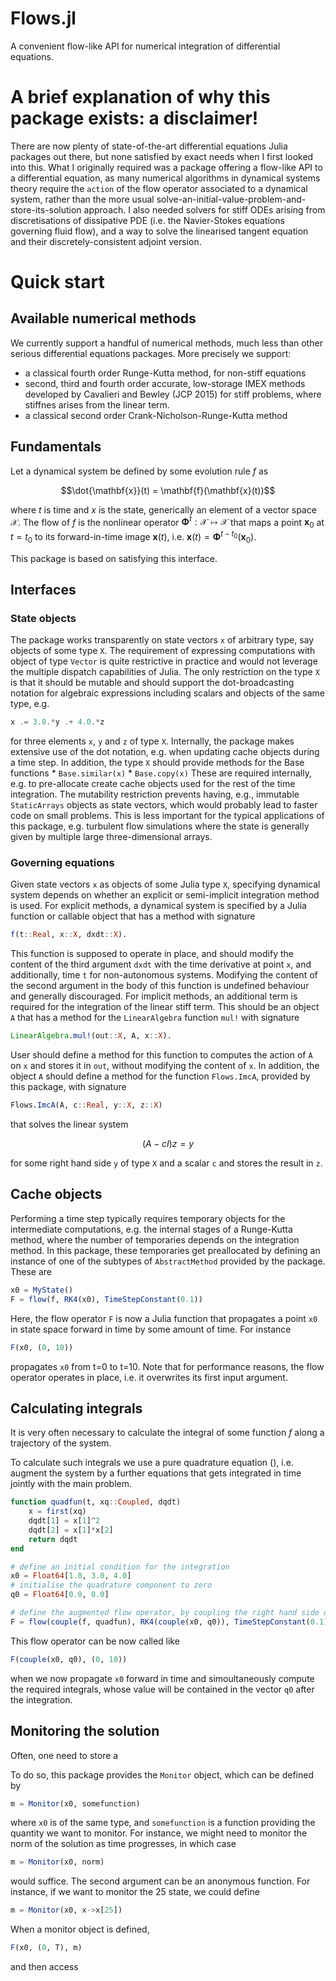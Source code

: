 # Flows.jl
A convenient flow-like API for numerical integration of differential equations.

# A brief explanation of why this package exists: a disclaimer!
There are now plenty of state-of-the-art differential equations Julia packages out there, but none satisfied by exact needs when I first looked into this. What I originally required was a package offering a flow-like API to a differential equation, as many numerical algorithms in dynamical systems theory require the `action` of the flow operator associated to a dynamical system, rather than the more usual solve-an-initial-value-problem-and-store-its-solution approach. I also needed solvers for stiff ODEs arising from discretisations of dissipative PDE (i.e. the Navier-Stokes equations governing fluid flow), and a way to solve the linearised tangent equation and their discretely-consistent adjoint version. 

# Quick start 
## Available numerical methods
We currently support a handful of numerical methods, much less than other serious differential equations packages. More precisely we support:

- a classical fourth order Runge-Kutta method, for non-stiff equations
- second, third and fourth order accurate, low-storage IMEX methods developed by Cavalieri and Bewley (JCP 2015) for stiff problems, where stiffnes arises from the linear term.
- a classical second order Crank-Nicholson-Runge-Kutta method

## Fundamentals
Let a dynamical system be defined by some evolution rule $f$ as
```math
\dot{\mathbf{x}}(t) = \mathbf{f}(\mathbf{x}(t))
```
where $t$ is time and $x$ is the state, generically an element of a vector space $\mathcal{X}$. The flow of $f$ is the nonlinear operator $\mathbf{\Phi}^t : \mathcal{X} \mapsto \mathcal{X}$ that maps a point $\mathbf{x}_0$ at $t=t_0$ to its forward-in-time image $\mathbf{x}(t)$, i.e. $\mathbf{x}(t) = \mathbf{\Phi}^{t-t_0}(\mathbf{x}_0)$. 

This package is based on satisfying this interface. 

## Interfaces
### State objects
The package works transparently on state vectors `x` of arbitrary type, say objects of some type `X`. The requirement of expressing computations with object of type `Vector` is quite restrictive in practice and would not leverage the multiple dispatch capabilities of Julia. The only restriction on the type `X` is that it should be mutable and should support the dot-broadcasting notation for algebraic expressions including scalars and objects of the same type, e.g.
```julia
x .= 3.0.*y .+ 4.0.*z
```
for three elements `x`, `y` and `z` of type `X`. Internally, the package makes extensive use of the dot notation, e.g. when updating cache objects during a time step. In addition, the type `X` should provide methods for the Base functions
    * `Base.similar(x)`
    * `Base.copy(x)`
These are required internally, e.g. to pre-allocate create cache objects used for the rest of the time integration. The mutability restriction prevents having, e.g., immutable `StaticArrays` objects as state vectors, which would probably lead to faster code on small problems. This is less important for the typical applications of this package, e.g. turbulent flow simulations where the state is generally given by multiple large three-dimensional arrays.

### Governing equations
Given state vectors `x` as objects of some Julia type `X`, specifying dynamical system depends on whether an explicit or semi-implicit integration method is used. For explicit methods, a dynamical system is specified by a Julia function or callable object that has a method with signature
```julia
f(t::Real, x::X, dxdt::X).
```
This function is supposed to operate in place, and should modify the content of the third argument `dxdt` with the time derivative at point `x`, and additionally, time `t` for non-autonomous systems. Modifying the content of the second argument in the body of this function is undefined behaviour and generally discouraged. For implicit methods, an additional term is required for the integration of the linear stiff term. This should be an object `A` that has a method for the `LinearAlgebra` function `mul!` with signature
```julia
LinearAlgebra.mul!(out::X, A, x::X).
```
User should define a method for this function to computes the action of `A` on `x` and stores it in `out`, without modifying the content of `x`. In addition, the object `A` should define a method for the function `Flows.ImcA`, provided by this package, with signature
```julia
Flows.ImcA(A, c::Real, y::X, z::X)
```
that solves the linear system 
```math
    (A - c I)z = y
```
for some right hand side `y` of type `X` and a scalar `c` and stores the result in `z`.

## Cache objects
Performing a time step typically requires temporary objects for the intermediate computations, e.g. the internal stages of a Runge-Kutta method, where the number of temporaries depends on the integration method. In this package, these temporaries get preallocated by defining an instance of one of the subtypes of `AbstractMethod` provided by the package. These are


```julia
x0 = MyState()
F = flow(f, RK4(x0), TimeStepConstant(0.1))
```

Here, the flow operator `F` is now a Julia function that propagates a point `x0` in state space forward in time by some amount of time. For instance
```julia
F(x0, (0, 10))
```
propagates `x0` from t=0 to t=10. Note that for performance reasons, the flow operator operates in place, i.e. it overwrites its first input argument.

## Calculating integrals
It is very often necessary to calculate the integral of some function $f$ along a trajectory of the system.

To calculate such integrals we use a pure quadrature equation (), i.e. augment the system by a further equations that gets integrated in time jointly with the main problem. 

```julia
function quadfun(t, xq::Coupled, dqdt)
    x = first(xq)
    dqdt[1] = x[1]^2
    dqdt[2] = x[1]*x[2]
    return dqdt
end
```

```julia
# define an initial condition for the integration
x0 = Float64[1.0, 3.0, 4.0]
# initialise the quadrature component to zero
q0 = Float64[0.0, 0.0]

# define the augmented flow operator, by coupling the right hand side of differential equation and the additional quadrature equation
F = flow(couple(f, quadfun), RK4(couple(x0, q0)), TimeStepConstant(0.1))
```

This flow operator can be now called like
```julia
F(couple(x0, q0), (0, 10))
```
when we now propagate `x0` forward in time and simoultaneously compute the required integrals, whose value will be contained in the vector `q0` after the integration.

## Monitoring the solution
Often, one need to store a 

To do so, this package provides the `Monitor` object, which can be defined by
```julia
m = Monitor(x0, somefunction)
```
where `x0` is of the same type, and `somefunction` is a function providing the quantity we want to monitor. For instance, we might need to monitor the norm of the solution as time progresses, in which case
```julia
m = Monitor(x0, norm)
```
would suffice. The second argument can be an anonymous function. For instance, if we want to monitor the 25 state, we could define
```julia
m = Monitor(x0, x->x[25])
```

When a monitor object is defined, 

```julia
F(x0, (0, T), m)
```

and then access 